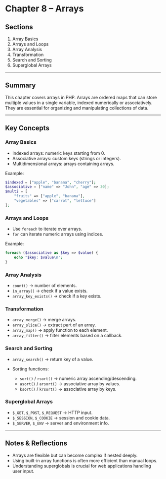 # Chapter 8 – Arrays

## Sections
1. Array Basics  
2. Arrays and Loops  
3. Array Analysis  
4. Transformation  
5. Search and Sorting  
6. Superglobal Arrays  

---

## Summary
This chapter covers arrays in PHP. Arrays are ordered maps that can store multiple values in a single variable, indexed numerically or associatively. They are essential for organizing and manipulating collections of data.

---

## Key Concepts

### Array Basics
- Indexed arrays: numeric keys starting from 0.
- Associative arrays: custom keys (strings or integers).
- Multidimensional arrays: arrays containing arrays.

Example:
```php
$indexed = ["apple", "banana", "cherry"];
$associative = ["name" => "John", "age" => 30];
$multi = [
    "fruits" => ["apple", "banana"],
    "vegetables" => ["carrot", "lettuce"]
];
```

### Arrays and Loops

* Use `foreach` to iterate over arrays.
* `for` can iterate numeric arrays using indices.

Example:

```php
foreach ($associative as $key => $value) {
    echo "$key: $value\n";
}
```

### Array Analysis

* `count()` → number of elements.
* `in_array()` → check if a value exists.
* `array_key_exists()` → check if a key exists.

### Transformation

* `array_merge()` → merge arrays.
* `array_slice()` → extract part of an array.
* `array_map()` → apply function to each element.
* `array_filter()` → filter elements based on a callback.

### Search and Sorting

* `array_search()` → return key of a value.
* Sorting functions:

  * `sort()` / `rsort()` → numeric array ascending/descending.
  * `asort()` / `arsort()` → associative array by values.
  * `ksort()` / `krsort()` → associative array by keys.

### Superglobal Arrays

* `$_GET`, `$_POST`, `$_REQUEST` → HTTP input.
* `$_SESSION`, `$_COOKIE` → session and cookie data.
* `$_SERVER`, `$_ENV` → server and environment info.

---

## Notes & Reflections

* Arrays are flexible but can become complex if nested deeply.
* Using built-in array functions is often more efficient than manual loops.
* Understanding superglobals is crucial for web applications handling user input.